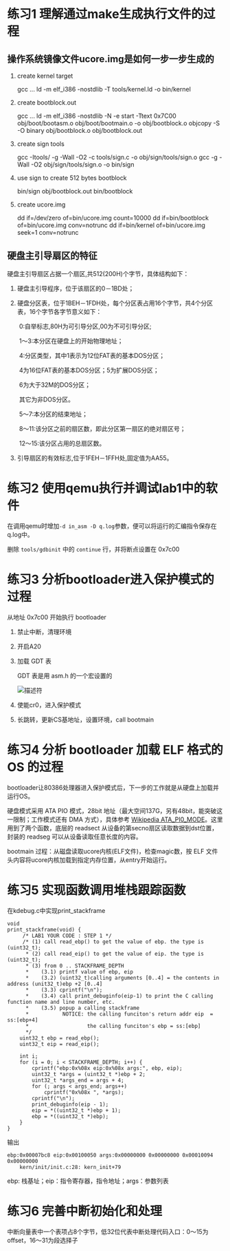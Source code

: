 # 练习1 理解通过make生成执行文件的过程

## 操作系统镜像文件ucore.img是如何一步一步生成的

1. create kernel target

    gcc ...
    ld -m    elf_i386 -nostdlib -T tools/kernel.ld -o bin/kernel

2. create bootblock.out

    gcc ...
    ld -m    elf_i386 -nostdlib -N -e start -Ttext 0x7C00 obj/boot/bootasm.o obj/boot/bootmain.o -o obj/bootblock.o
    objcopy -S -O binary obj/bootblock.o obj/bootblock.out

3. create sign tools

    gcc -Itools/ -g -Wall -O2 -c tools/sign.c -o obj/sign/tools/sign.o
    gcc -g -Wall -O2 obj/sign/tools/sign.o -o bin/sign

4. use sign to create 512 bytes bootblock

    bin/sign obj/bootblock.out bin/bootblock

5. create ucore.img

    dd if=/dev/zero of=bin/ucore.img count=10000
    dd if=bin/bootblock of=bin/ucore.img conv=notrunc
    dd if=bin/kernel of=bin/ucore.img seek=1 conv=notrunc

## 硬盘主引导扇区的特征

硬盘主引导扇区占据一个扇区,共512(200H)个字节，具体结构如下：

1. 硬盘主引导程序，位于该扇区的0－1BD处；

2. 硬盘分区表，位于1BEH－1FDH处，每个分区表占用16个字节，共4个分区表，16个字节各字节意义如下：

　　0:自举标志,80H为可引导分区,00为不可引导分区;

　　1～3:本分区在硬盘上的开始物理地址；

　　4:分区类型，其中1表示为12位FAT表的基本DOS分区；

　　4为16位FAT表的基本DOS分区；5为扩展DOS分区；

　　6为大于32M的DOS分区；

　　其它为非DOS分区。

　　5～7:本分区的结束地址；

　　8～11:该分区之前的扇区数，即此分区第一扇区的绝对扇区号；

　　12～15:该分区占用的总扇区数。

3. 引导扇区的有效标志,位于1FEH－1FFH处,固定值为AA55。

# 练习2 使用qemu执行并调试lab1中的软件

在调用qemu时增加`-d in_asm -D q.log`参数，便可以将运行的汇编指令保存在q.log中。

删除 `tools/gdbinit` 中的 `continue` 行，并将断点设置在 0x7c00

# 练习3 分析bootloader进入保护模式的过程

从地址 0x7c00 开始执行 bootloader

1. 禁止中断，清理环境

2. 开启A20

3. 加载 GDT 表

	GDT 表是用 asm.h 的一个宏设置的

	![描述符](http://chyyuu.gitbooks.io/ucorebook/content/zh/chapter-1/figures/3.15.3.png)

4. 使能cr0，进入保护模式

5. 长跳转，更新CS基地址，设置环境，call bootmain

# 练习4 分析 bootloader 加载 ELF 格式的 OS 的过程

bootloader让80386处理器进入保护模式后，下一步的工作就是从硬盘上加载并运行OS。

硬盘模式采用 ATA PIO 模式，28bit 地址（最大空间137G，另有48bit，能突破这一限制；工作模式还有 DMA 方式），具体参考 [Wikipedia ATA_PI0_MODE](http://wiki.osdev.org/ATA_PIO_Mode)。这里用到了两个函数，底层的 readsect 从设备的第secno扇区读取数据到dst位置，封装的 readseg 可以从设备读取任意长度的内容。

bootmain 过程：从磁盘读取ucore内核(ELF文件)，检查magic数，按 ELF 文件头内容将ucore内核加载到指定内存位置，从entry开始运行。

# 练习5 实现函数调用堆栈跟踪函数

在kdebug.c中实现print_stackframe

~~~~
void
print_stackframe(void) {
     /* LAB1 YOUR CODE : STEP 1 */
     /* (1) call read_ebp() to get the value of ebp. the type is (uint32_t);
      * (2) call read_eip() to get the value of eip. the type is (uint32_t);
      * (3) from 0 .. STACKFRAME_DEPTH
      *    (3.1) printf value of ebp, eip
      *    (3.2) (uint32_t)calling arguments [0..4] = the contents in address (unit32_t)ebp +2 [0..4]
      *    (3.3) cprintf("\n");
      *    (3.4) call print_debuginfo(eip-1) to print the C calling function name and line number, etc.
      *    (3.5) popup a calling stackframe
      *           NOTICE: the calling funciton's return addr eip  = ss:[ebp+4]
      *                   the calling funciton's ebp = ss:[ebp]
      */
    uint32_t ebp = read_ebp();
    uint32_t eip = read_eip();

    int i;
    for (i = 0; i < STACKFRAME_DEPTH; i++) {
        cprintf("ebp:0x%08x eip:0x%08x args:", ebp, eip);
        uint32_t *args = (uint32_t *)ebp + 2;
        uint32_t *args_end = args + 4;
        for (; args < args_end; args++)
            cprintf("0x%08x ", *args);
        cprintf("\n");
        print_debuginfo(eip - 1);
        eip = *((uint32_t *)ebp + 1);
        ebp = *((uint32_t *)ebp);
    }
}
~~~~

输出
~~~~
ebp:0x00007bc8 eip:0x00100050 args:0x00000000 0x00000000 0x00010094 0x00000000
    kern/init/init.c:28: kern_init+79
~~~~

ebp: 栈基址；eip：指令寄存器，指令地址；args：参数列表

# 练习6 完善中断初始化和处理

中断向量表中一个表项占8个字节，低32位代表中断处理代码入口：0～15为offset，16～31为段选择子
